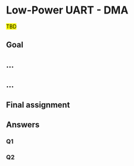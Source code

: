 # Low-Power UART - DMA

<mark>TBD</mark>

## Goal

## ...


## ...


## Final assignment

## Answers

### Q1
 
### Q2
